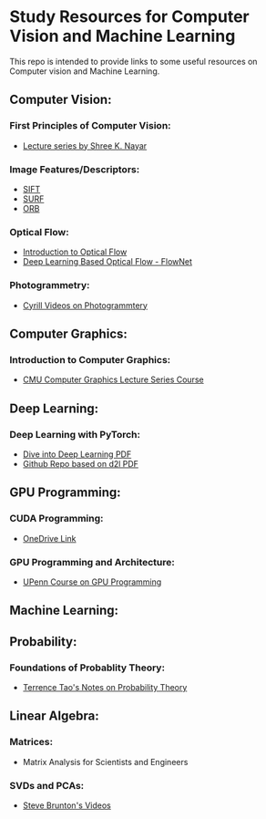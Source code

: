 # Study Resources for Computer Vision and Machine Learning

This repo is intended to provide links to some useful resources on Computer vision and Machine Learning.

## Computer Vision:

### First Principles of Computer Vision:
- [Lecture series by Shree K. Nayar](https://www.youtube.com/channel/UCf0WB91t8Ky6AuYcQV0CcLw)

### Image Features/Descriptors:
- [SIFT](https://medium.com/data-breach/introduction-to-sift-scale-invariant-feature-transform-65d7f3a72d40)
- [SURF](https://medium.com/data-breach/introduction-to-surf-speeded-up-robust-features-c7396d6e7c4e)
- [ORB](https://medium.com/data-breach/introduction-to-orb-oriented-fast-and-rotated-brief-4220e8ec40cf)

### Optical Flow:
- [Introduction to Optical Flow](https://nanonets.com/blog/optical-flow/)
- [Deep Learning Based Optical Flow - FlowNet](https://github.com/NVIDIA/flownet2-pytorch)

### Photogrammetry:
- [Cyrill Videos on Photogrammtery](https://www.youtube.com/watch?v=SyB7Wg1e62A&list=PLgnQpQtFTOGRYjqjdZxTEQPZuFHQa7O7Y)

## Computer Graphics:

### Introduction to Computer Graphics:
- [CMU Computer Graphics Lecture Series Course](https://www.youtube.com/playlist?list=PL9_jI1bdZmz2emSh0UQ5iOdT2xRHFHL7E)

## Deep Learning:

### Deep Learning with PyTorch:
- [Dive into Deep Learning PDF](https://d2l.ai/d2l-en-pytorch.pdf)
- [Github Repo based on d2l PDF](https://github.com/dsgiitr/d2l-pytorch)

## GPU Programming:

### CUDA Programming:
- [OneDrive Link](https://onedrive.live.com/embed?resid=A6B78147D66DD722%2195892&authkey=!AH-8XiWeEb4q_nc&em=2)

### GPU Programming and Architecture:
- [UPenn Course on GPU Programming](https://cis565-fall-2020.github.io/syllabus/)

## Machine Learning:

## Probability:

### Foundations of Probablity Theory:
- [Terrence Tao's Notes on Probability Theory](https://terrytao.wordpress.com/2015/09/29/275a-notes-0-foundations-of-probability-theory/)

## Linear Algebra:

### Matrices:
- Matrix Analysis for Scientists and Engineers

### SVDs and PCAs:
- [Steve Brunton's Videos](https://www.youtube.com/playlist?list=PLMrJAkhIeNNRpsRhXTMt8uJdIGz9-X_1-)
